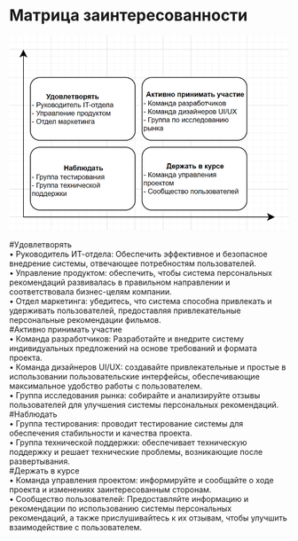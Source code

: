 # Матрица заинтересованности

![Матрица заинтересованности](InterestMatrix.png)

#Удовлетворять  
• Руководитель ИТ-отдела: Обеспечить эффективное и безопасное внедрение системы, отвечающее потребностям пользователей.  
• Управление продуктом: обеспечить, чтобы система персональных рекомендаций развивалась в правильном направлении и соответствовала бизнес-целям компании.  
• Отдел маркетинга: убедитесь, что система способна привлекать и удерживать пользователей, предоставляя привлекательные персональные рекомендации фильмов.  
#Активно принимать участие  
• Команда разработчиков: Разработайте и внедрите систему индивидуальных предложений на основе требований и формата проекта.  
• Команда дизайнеров UI/UX: создавайте привлекательные и простые в использовании пользовательские интерфейсы, обеспечивающие максимальное удобство работы с пользователем.  
• Группа исследования рынка: собирайте и анализируйте отзывы пользователей для улучшения системы персональных рекомендаций.  
#Наблюдать  
• Группа тестирования: проводит тестирование системы для обеспечения стабильности и качества проекта.  
• Группа технической поддержки: обеспечивает техническую поддержку и решает технические проблемы, возникающие после развертывания.  
#Держать в курсе  
• Команда управления проектом: информируйте и сообщайте о ходе проекта и изменениях заинтересованным сторонам.  
• Сообщество пользователей: Предоставляйте информацию и рекомендации по использованию системы персональных рекомендаций, а также прислушивайтесь к их отзывам, чтобы улучшить взаимодействие с пользователем.  
